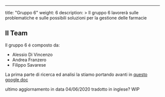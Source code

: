 ---
title: "Gruppo 6"
weight: 6
description: >
   Il gruppo 6 lavorerà sulle problematiche e sulle possibili soluzioni per la gestione delle farmacie


## Il Team

Il gruppo 6 é composto da:

* Alessio Di Vincenzo  
* Andrea Franzero 
* Filippo Savarese  

La prima parte di ricerca ed analisi la stiamo portando avanti in [questo google doc](https://docs.google.com/document/d/1YS3iC8_Tz6rzYUb6J9JhKVoxNO8BcyLcItImz9uy5Pk/edit)

ultimo aggiornamento in data 04/06/2020
tradotto in inglese? WIP
